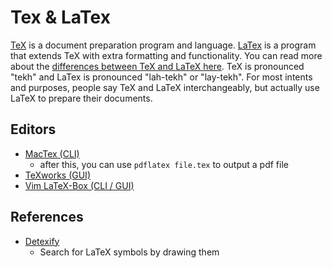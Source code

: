 # Tex & LaTex

[TeX] is a document preparation program and language. [LaTex] is a program that
extends TeX with extra formatting and functionality. You can read more about
the [differences between TeX and LaTeX here]. TeX is pronounced "tekh" and
LaTex is pronounced "lah-tekh" or "lay-tekh". For most intents and purposes,
people say TeX and LaTeX interchangeably, but actually use LaTeX to prepare
their documents.

[TeX]: https://en.wikipedia.org/wiki/TeX
[LaTeX]: https://en.wikipedia.org/wiki/LaTeX
[differences between TeX and LaTeX here]: http://tex.stackexchange.com/a/85

## Editors

- [MacTex (CLI)](https://www.tug.org/mactex/)
  + after this, you can use `pdflatex file.tex` to output a pdf file
- [TeXworks (GUI)](https://www.tug.org/texworks/)
- [Vim LaTeX-Box (CLI / GUI)](http://vimawesome.com/plugin/latex-box-mine)

## References

- [Detexify](http://detexify.kirelabs.org/classify.html)
  + Search for LaTeX symbols by drawing them
